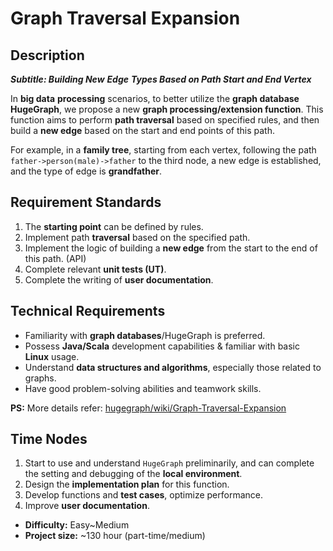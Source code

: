 # Graph Traversal Expansion

## Description

***Subtitle: Building New*** ***Edge*** ***Types Based on Path Start and End Vertex***

In **big data** **processing** scenarios, to better utilize the **graph database HugeGraph**, we propose a new **graph processing/extension function**. This function aims to perform **path traversal** based on specified rules, and then build a **new edge** based on the start and end points of this path.

For example, in a **family tree**, starting from each vertex, following the path `father->person(male)->father` to the third node, a new edge is established, and the type of edge is **grandfather**.

## Requirement Standards

1. The **starting point** can be defined by rules.
2. Implement path **traversal** based on the specified path.
3. Implement the logic of building a **new edge** from the start to the end of this path. (API)
4. Complete relevant **unit tests (UT)**.
5. Complete the writing of **user documentation**.

## Technical Requirements

- Familiarity with **graph databases**/HugeGraph is preferred.
- Possess **Java/Scala** development capabilities & familiar with basic **Linux** usage.
- Understand **data structures and algorithms**, especially those related to graphs.
- Have good problem-solving abilities and teamwork skills.

**PS:** More details refer: [hugegraph/wiki/Graph-Traversal-Expansion](https://github.com/apache/incubator-hugegraph/wiki/Graph-Traversal-Expansion)

## Time Nodes

1. Start to use and understand `HugeGraph` preliminarily, and can complete the setting and debugging of the **local environment**.
2. Design the **implementation plan** for this function.
3. Develop functions and **test cases**, optimize performance.
4. Improve **user documentation**.

- **Difficulty:** Easy~Medium
- **Project size:** ~130 hour (part-time/medium)